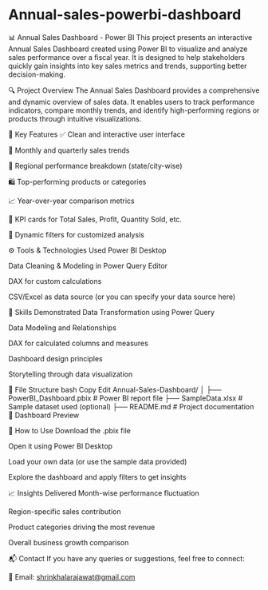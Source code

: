 # Annual-sales-powerbi-dashboard
📊 Annual Sales Dashboard - Power BI
This project presents an interactive Annual Sales Dashboard created using Power BI to visualize and analyze sales performance over a fiscal year. It is designed to help stakeholders quickly gain insights into key sales metrics and trends, supporting better decision-making.

🔍 Project Overview
The Annual Sales Dashboard provides a comprehensive and dynamic overview of sales data. It enables users to track performance indicators, compare monthly trends, and identify high-performing regions or products through intuitive visualizations.

📌 Key Features
✅ Clean and interactive user interface

📆 Monthly and quarterly sales trends

📍 Regional performance breakdown (state/city-wise)

🛍️ Top-performing products or categories

📈 Year-over-year comparison metrics

🧮 KPI cards for Total Sales, Profit, Quantity Sold, etc.

🔄 Dynamic filters for customized analysis

⚙️ Tools & Technologies Used
Power BI Desktop

Data Cleaning & Modeling in Power Query Editor

DAX for custom calculations

CSV/Excel as data source (or you can specify your data source here)

🧠 Skills Demonstrated
Data Transformation using Power Query

Data Modeling and Relationships

DAX for calculated columns and measures

Dashboard design principles

Storytelling through data visualization

📂 File Structure
bash
Copy
Edit
Annual-Sales-Dashboard/
│
├── PowerBI_Dashboard.pbix       # Power BI report file
├── SampleData.xlsx              # Sample dataset used (optional)
├── README.md                    # Project documentation
📸 Dashboard Preview

🚀 How to Use
Download the .pbix file

Open it using Power BI Desktop

Load your own data (or use the sample data provided)

Explore the dashboard and apply filters to get insights

📈 Insights Delivered
Month-wise performance fluctuation

Region-specific sales contribution

Product categories driving the most revenue

Overall business growth comparison

📬 Contact
If you have any queries or suggestions, feel free to connect:


📧 Email: shrinkhalarajawat@gmail.com










